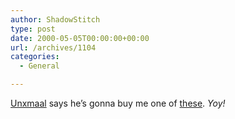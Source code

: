 ```yaml
---
author: ShadowStitch
type: post
date: 2000-05-05T00:00:00+00:00
url: /archives/1104
categories:
  - General

---
```

<a target="_blank" href="http://www.unxmaal.com">Unxmaal</a> says he&#8217;s gonna buy me one of <a target="_blank"  href="http://hardware.mp3.com/hardware/individual/portable/2715.html">these</a>. _Yoy!_